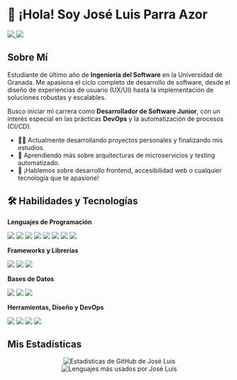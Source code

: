 # 👋 ¡Hola! Soy José Luis Parra Azor

<p align="left">
  <a href="https://www.linkedin.com/in/jose-luis-parra-azor" target="_blank">
    <img src="https://img.shields.io/badge/LinkedIn-0077B5?style=for-the-badge&logo=linkedin&logoColor=white" />
  </a>
  <a href="mailto:jl.parra.azor@gmail.com">
    <img src="https://img.shields.io/badge/Gmail-D14836?style=for-the-badge&logo=gmail&logoColor=white" />
  </a>
</p>

## Sobre Mí
Estudiante de último año de **Ingeniería del Software** en la Universidad de Granada. Me apasiona el ciclo completo de desarrollo de software, desde el diseño de experiencias de usuario (UX/UI) hasta la implementación de soluciones robustas y escalables.

Busco iniciar mi carrera como **Desarrollador de Software Junior**, con un interés especial en las prácticas **DevOps** y la automatización de procesos (CI/CD).

- 👨‍💻 Actualmente desarrollando proyectos personales y finalizando mis estudios.
- 🌱 Aprendiendo más sobre arquitecturas de microservicios y testing automatizado.
- 💬 ¡Hablemos sobre desarrollo frontend, accesibilidad web o cualquier tecnología que te apasione!

## 🛠️ Habilidades y Tecnologías

**Lenguajes de Programación**
<p align="left">
  <img src="https://img.shields.io/badge/JavaScript-F7DF1E?style=for-the-badge&logo=javascript&logoColor=black" />
  <img src="https://img.shields.io/badge/Node.js-339933?style=for-the-badge&logo=node.js&logoColor=white" />
  <img src="https://img.shields.io/badge/Python-3776AB?style=for-the-badge&logo=python&logoColor=white" />
  <img src="https://img.shields.io/badge/Java-ED8B00?style=for-the-badge&logo=openjdk&logoColor=white" />
  <img src="https://img.shields.io/badge/C%2B%2B-00599C?style=for-the-badge&logo=c%2B%2B&logoColor=white" />
  <img src="https://img.shields.io/badge/HTML5-E34F26?style=for-the-badge&logo=html5&logoColor=white" />
  <img src="https://img.shields.io/badge/CSS3-1572B6?style=for-the-badge&logo=css3&logoColor=white" />
  <img src="https://img.shields.io/badge/SQL-4479A1?style=for-the-badge&logo=postgresql&logoColor=white" />
</p>

**Frameworks y Librerías**
<p align="left">
  <img src="https://img.shields.io/badge/React-61DAFB?style=for-the-badge&logo=react&logoColor=black" />
  <img src="https://img.shields.io/badge/Angular-DD0031?style=for-the-badge&logo=angular&logoColor=white" />
  <img src="https://img.shields.io/badge/Ionic-3880FF?style=for-the-badge&logo=ionic&logoColor=white" />
</p>

**Bases de Datos**
<p align="left">
  <img src="https://img.shields.io/badge/MySQL-4479A1?style=for-the-badge&logo=mysql&logoColor=white" />
  <img src="https://img.shields.io/badge/MongoDB-47A248?style=for-the-badge&logo=mongodb&logoColor=white" />
  <img src="https://img.shields.io/badge/Firebase-FFCA28?style=for-the-badge&logo=firebase&logoColor=black" />
</p>

**Herramientas, Diseño y DevOps**
<p align="left">
  <img src="https://img.shields.io/badge/Git-F05032?style=for-the-badge&logo=git&logoColor=white" />
  <img src="https://img.shields.io/badge/Docker-2496ED?style=for-the-badge&logo=docker&logoColor=white" />
  <img src="https://img.shields.io/badge/Figma-F24E1E?style=for-the-badge&logo=figma&logoColor=white" />
  <img src="https://img.shields.io/badge/Jira-0052CC?style=for-the-badge&logo=jira&logoColor=white" />
</p>

## Mis Estadísticas
<p align="center">
  <img src="https://github-readme-stats.vercel.app/api?username=jluisparrazor&show_icons=true&theme=radical&hide_border=true&count_private=true" alt="Estadísticas de GitHub de José Luis" />
  <img src="https://github-readme-stats.vercel.app/api/top-langs/?username=jluisparrazor&layout=compact&theme=radical&hide_border=true" alt="Lenguajes más usados por José Luis" />
</p>

